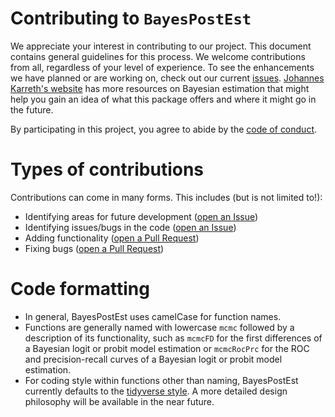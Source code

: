 # Contributing to `BayesPostEst`

We appreciate your interest in contributing to our project. This document contains general guidelines for this process. We welcome contributions from all, regardless of your level of experience. To see the enhancements we have planned or are working on, check out our current [ issues](https://github.com/ShanaScogin/modeLLtest/issues). [Johannes Karreth's website](http://www.jkarreth.net) has more resources on Bayesian estimation that might help you gain an idea of what this package offers and where it might go in the future.

By participating in this project, you agree to abide by the [code of conduct](CODE_OF_CONDUCT.md).

# Types of contributions 

Contributions can come in many forms. This includes (but is not limited to!):

- Identifying areas for future development ([open an Issue](https://github.com/ShanaScogin/modeLLtest/issues))
- Identifying issues/bugs in the code ([open an Issue](https://github.com/ShanaScogin/modeLLtest/issues))
- Adding functionality ([open a Pull Request](https://github.com/ShanaScogin/modeLLtest/pulls))
- Fixing bugs ([open a Pull Request](https://github.com/ShanaScogin/modeLLtest/pulls))

# Code formatting
- In general, BayesPostEst uses camelCase for function names.
- Functions are generally named with lowercase `mcmc` followed by a description of its functionality, such as `mcmcFD` for the first differences of a Bayesian logit or probit model estimation or `mcmcRocPrc` for the ROC and precision-recall curves of a Bayesian logit or probit model estimation.
- For coding style within functions other than naming, BayesPostEst currently defaults to the [tidyverse style](https://style.tidyverse.org/). A more detailed design philosophy will be available in the near future.
